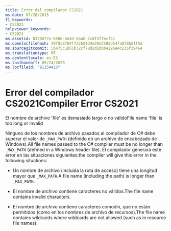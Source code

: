 ```yaml
---
title: Error del compilador CS2021
ms.date: 07/20/2015
f1_keywords:
- CS2021
helpviewer_keywords:
- CS2021
ms.assetid: 8379d77e-6586-4e43-9aab-7cdf3ffecf51
ms.openlocfilehash: 49f8a8704f722b91d4e28d2588d547a0f8bdff5d
ms.sourcegitcommit: 5b475c1855b32cf78d2d1bbb4295e4c236f39464
ms.translationtype: MT
ms.contentlocale: es-ES
ms.lasthandoff: 09/24/2020
ms.locfileid: "91154423"
---
```

# <a name="compiler-error-cs2021"></a><span data-ttu-id="84d93-102">Error del compilador CS2021</span><span class="sxs-lookup"><span data-stu-id="84d93-102">Compiler Error CS2021</span></span>

<span data-ttu-id="84d93-103">El nombre de archivo 'file' es demasiado largo o no válido</span><span class="sxs-lookup"><span data-stu-id="84d93-103">File name 'file' is too long or invalid</span></span>  
  
 <span data-ttu-id="84d93-104">Ninguno de los nombres de archivo pasados al compilador de C# debe superar el valor de `_MAX_PATH` (definido en un archivo de encabezado de Windows).</span><span class="sxs-lookup"><span data-stu-id="84d93-104">All file names passed to the C# compiler must be no longer than `_MAX_PATH` (defined in a Windows header file).</span></span> <span data-ttu-id="84d93-105">El compilador generará este error en las situaciones siguientes:</span><span class="sxs-lookup"><span data-stu-id="84d93-105">the compiler will give this error in the following situations:</span></span>  
  
- <span data-ttu-id="84d93-106">Un nombre de archivo (incluida la ruta de acceso) tiene una longitud mayor que `_MAX_PATH`.</span><span class="sxs-lookup"><span data-stu-id="84d93-106">A file name (including the path) is longer than `_MAX_PATH`.</span></span>  
  
- <span data-ttu-id="84d93-107">El nombre de archivo contiene caracteres no válidos.</span><span class="sxs-lookup"><span data-stu-id="84d93-107">The file name contains invalid characters.</span></span>  
  
- <span data-ttu-id="84d93-108">El nombre de archivo contiene caracteres comodín, que no están permitidos (como en los nombres de archivo de recursos).</span><span class="sxs-lookup"><span data-stu-id="84d93-108">The file name contains wildcards where wildcards are not allowed (such as in resource file names).</span></span>

